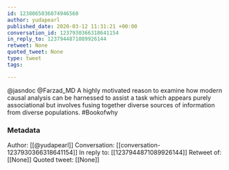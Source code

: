 ```yaml
---
id: 1238065036074946560
author: yudapearl
published_date: 2020-03-12 11:31:21 +00:00
conversation_id: 1237930366318641154
in_reply_to: 1237944871089926144
retweet: None
quoted_tweet: None
type: tweet
tags:

---
```


@jasndoc @Farzad_MD A highly motivated reason to examine how modern causal analysis can be harnessed to assist a task which appears purely associational but involves fusing together diverse sources of information from diverse populations. #Bookofwhy

### Metadata

Author: [[@yudapearl]]
Conversation: [[conversation-1237930366318641154]]
In reply to: [[1237944871089926144]]
Retweet of: [[None]]
Quoted tweet: [[None]]
